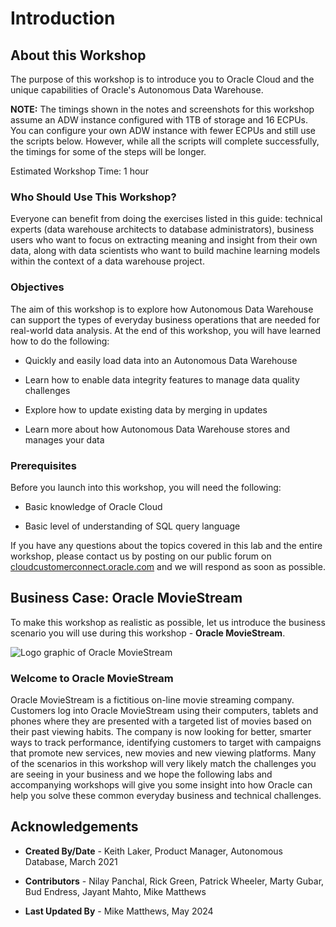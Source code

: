 ﻿
# Introduction

## About this Workshop

The purpose of this workshop is to introduce you to Oracle Cloud and the unique capabilities of Oracle's Autonomous Data Warehouse.

**NOTE:** The timings shown in the notes and screenshots for this workshop assume an ADW instance configured with 1TB of storage and 16 ECPUs. You can configure your own ADW instance with fewer ECPUs and still use the scripts below. However, while all the scripts will complete successfully, the timings for some of the steps will be longer.

Estimated Workshop Time: 1 hour

### Who Should Use This Workshop?

Everyone can benefit from doing the exercises listed in this guide: technical experts (data warehouse architects to database administrators), business users who want to focus on extracting meaning and insight from their own data, along with data scientists who want to build machine learning models within the context of a data warehouse project.

### Objectives

The aim of this workshop is to explore how Autonomous Data Warehouse can support the types of everyday business operations that are needed for real-world data analysis. At the end of this workshop, you will have learned how to do the following:

* Quickly and easily load data into an Autonomous Data Warehouse

* Learn how to enable data integrity features to manage data quality challenges 

* Explore how to update existing data by merging in updates

* Learn more about how Autonomous Data Warehouse stores and manages your data

### Prerequisites

Before you launch into this workshop, you will need the following:

* Basic knowledge of Oracle Cloud

* Basic level of understanding of SQL query language


If you have any questions about the topics covered in this lab and the entire workshop, please contact us by posting on our public forum on [cloudcustomerconnect.oracle.com](http://cloudcustomerconnect.oracle.com) and we will respond as soon as possible.

## Business Case: Oracle MovieStream

To make this workshop as realistic as possible, let us introduce the business scenario you will use during this workshop - **Oracle MovieStream**.

![Logo graphic of Oracle MovieStream](images/3038282309.jpeg)

### Welcome to Oracle MovieStream

Oracle MovieStream is a fictitious on-line movie streaming company. Customers log into Oracle MovieStream using their computers, tablets and phones where they are presented with a targeted list of movies based on their past viewing habits. The company is now looking for better, smarter ways to track performance, identifying customers to target with campaigns that promote new services, new movies and new viewing platforms. Many of the scenarios in this workshop will very likely match the challenges you are seeing in your business and we hope the following labs and accompanying workshops will give you some insight into how Oracle can help you solve these common everyday business and technical challenges.

## Acknowledgements

* **Created By/Date** - Keith Laker, Product Manager, Autonomous Database, March 2021

* **Contributors** - Nilay Panchal, Rick Green, Patrick Wheeler, Marty Gubar, Bud Endress, Jayant Mahto, Mike Matthews

* **Last Updated By** - Mike Matthews, May 2024